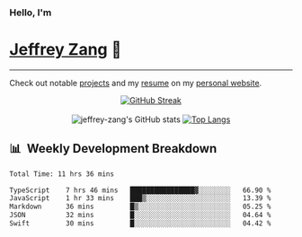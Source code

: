 
### Hello, I'm 
# [Jeffrey Zang](https://www.linkedin.com/in/jeffreyzang/) 🦀

---

Check out notable [projects](https://jeffz.dev/projects) and my [resume](https://jeffz.dev/resume) on my [personal website](https://jeffz.dev/).

<div align = 'center'>

[![GitHub Streak](https://github-readme-streak-stats.herokuapp.com/?user=jeffrey-zang&theme=tokyonight)](https://git.io/streak-stats)
<br></br>
![jeffrey-zang's GitHub stats](https://github-readme-stats.vercel.app/api?username=jeffrey-zang&show_icons=true&theme=tokyonight&hide_rank=true&hide=stars) 
[![Top Langs](https://github-readme-stats.vercel.app/api/top-langs/?username=jeffrey-zang&hide=ShaderLab,HLSL&layout=compact&theme=tokyonight)](https://github.com/anuraghazra/github-readme-stats)

</div>

## 📊 &nbsp;Weekly Development Breakdown
<!--START_SECTION:waka-->

```txt
Total Time: 11 hrs 36 mins

TypeScript    7 hrs 46 mins   ████████████████▓░░░░░░░░   66.90 %
JavaScript    1 hr 33 mins    ███▒░░░░░░░░░░░░░░░░░░░░░   13.39 %
Markdown      36 mins         █▒░░░░░░░░░░░░░░░░░░░░░░░   05.25 %
JSON          32 mins         █░░░░░░░░░░░░░░░░░░░░░░░░   04.64 %
Swift         30 mins         █░░░░░░░░░░░░░░░░░░░░░░░░   04.42 %
```

<!--END_SECTION:waka-->

